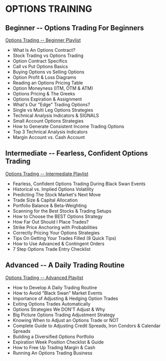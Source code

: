 # OPTIONS TRAINING

[options-beginner]: https://www.youtube.com/playlist?list=PLhKnvfWKsu42LtgQmXvuFIf7wveXup1Fm
[options-intermediate]: https://www.youtube.com/playlist?list=PLhKnvfWKsu41l52gQ7TwA-6nbIVY5RbeA
[options-advanced]: https://www.youtube.com/playlist?list=PLhKnvfWKsu43eiQC7FbuW-Zour3P71iMJ

## Beginner -- Options Trading For Beginners

[Options Trading -- Beginner Playlist][options-beginner]

- What Is An Options Contract?
- Stock Trading vs Options Trading
- Option Contract Specifics
- Call vs Put Options Basics
- Buying Options vs Selling Options
- Option Profit & Loss Diagrams
- Reading an Options Pricing Table
- Option Moneyness (ITM, OTM & ATM)
- Options Pricing & The Greeks
- Options Expiration & Assignment
- What's Our "Edge" Trading Options?
- Single vs Multi Leg Options Strategies
- Technical Analysis Indicators & SIGNALS
- Small Account Options Strategies
- How to Generate Consistent Income Trading Options
- Top 3 Technical Analysis Indicators
- Margin Account vs. Cash Account

## Intermediate -- Fearless, Confident Options Trading

[Options Trading -- Intermediate Playlist][options-intermediate]

- Fearless, Confident Options Trading During Black Swan Events
- Historical vs. Implied Options Volatility
- Predicting The Stock Market's Next Move
- Trade Size & Capital Allocation
- Portfolio Balance & Beta-Weighting
- Scanning for the Best Stocks & Trading Setups
- How to Choose the BEST Options Strategy
- How Far Out Should I Place Trades?
- Strike Price Anchoring with Probabilities
- Correctly Pricing Your Options Strategies
- Tips On Getting Your Trades Filled (8 Quick Tips)
- How to Use Advanced & Contingent Orders
- 7 Step Options Trade Entry Checklist

## Advanced -- A Daily Trading Routine

[Options Trading -- Advanced Playlist][options-advanced]

- How to Develop A Daily Trading Routine
- How to Avoid "Black Swan" Market Events
- Importance of Adjusting & Hedging Option Trades
- Exiting Options Trades Automatically
- Options Strategies We DON'T Adjust & Why
- Big Picture Options Trading Adjustment Strategy
- Knowing When to Adjust an Options Trade or NOT
- Complete Guide to Adjusting Credit Spreads, Iron Condors & Calendar Spreads
- Building a Diversified Options Portfolio
- Expiration Week Position Checklist & Guide
- How to Free Up Trading Margin & Cash
- Running An Options Trading Business
